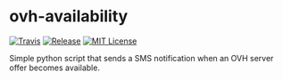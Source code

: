 ovh-availability
================

[![Travis](https://img.shields.io/travis/EpicScriptTime/ovh-availability.svg)](https://travis-ci.org/EpicScriptTime/ovh-availability)
[![Release](https://img.shields.io/github/release/EpicScriptTime/ovh-availability.svg)](https://github.com/EpicScriptTime/ovh-availability/releases)
[![MIT License](https://img.shields.io/badge/license-MIT-8469ad.svg)](https://tldrlegal.com/license/mit-license)

Simple python script that sends a SMS notification when an OVH server offer becomes available.
